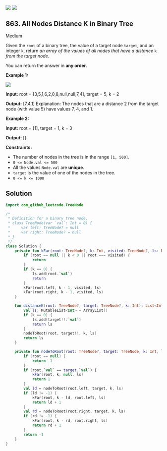 [![](https://img.shields.io/github/stars/javadev/LeetCode-in-Kotlin?label=Stars&style=flat-square)](https://github.com/javadev/LeetCode-in-Kotlin)
[![](https://img.shields.io/github/forks/javadev/LeetCode-in-Kotlin?label=Fork%20me%20on%20GitHub%20&style=flat-square)](https://github.com/javadev/LeetCode-in-Kotlin/fork)

## 863\. All Nodes Distance K in Binary Tree

Medium

Given the `root` of a binary tree, the value of a target node `target`, and an integer `k`, return _an array of the values of all nodes that have a distance_ `k` _from the target node._

You can return the answer in **any order**.

**Example 1:**

![](https://s3-lc-upload.s3.amazonaws.com/uploads/2018/06/28/sketch0.png)

**Input:** root = [3,5,1,6,2,0,8,null,null,7,4], target = 5, k = 2

**Output:** [7,4,1] Explanation: The nodes that are a distance 2 from the target node (with value 5) have values 7, 4, and 1.

**Example 2:**

**Input:** root = [1], target = 1, k = 3

**Output:** []

**Constraints:**

*   The number of nodes in the tree is in the range `[1, 500]`.
*   `0 <= Node.val <= 500`
*   All the values `Node.val` are **unique**.
*   `target` is the value of one of the nodes in the tree.
*   `0 <= k <= 1000`

## Solution

```kotlin
import com_github_leetcode.TreeNode

/*
 * Definition for a binary tree node.
 * class TreeNode(var `val`: Int = 0) {
 *     var left: TreeNode? = null
 *     var right: TreeNode? = null
 * }
 */
class Solution {
    private fun kFar(root: TreeNode?, k: Int, visited: TreeNode?, ls: MutableList<Int>) {
        if (root == null || k < 0 || root === visited) {
            return
        }
        if (k == 0) {
            ls.add(root.`val`)
            return
        }
        kFar(root.left, k - 1, visited, ls)
        kFar(root.right, k - 1, visited, ls)
    }

    fun distanceK(root: TreeNode?, target: TreeNode?, k: Int): List<Int> {
        val ls: MutableList<Int> = ArrayList()
        if (k == 0) {
            ls.add(target!!.`val`)
            return ls
        }
        nodeToRoot(root, target!!, k, ls)
        return ls
    }

    private fun nodeToRoot(root: TreeNode?, target: TreeNode, k: Int, ls: MutableList<Int>): Int {
        if (root == null) {
            return -1
        }
        if (root.`val` == target.`val`) {
            kFar(root, k, null, ls)
            return 1
        }
        val ld = nodeToRoot(root.left, target, k, ls)
        if (ld != -1) {
            kFar(root, k - ld, root.left, ls)
            return ld + 1
        }
        val rd = nodeToRoot(root.right, target, k, ls)
        if (rd != -1) {
            kFar(root, k - rd, root.right, ls)
            return rd + 1
        }
        return -1
    }
}
```